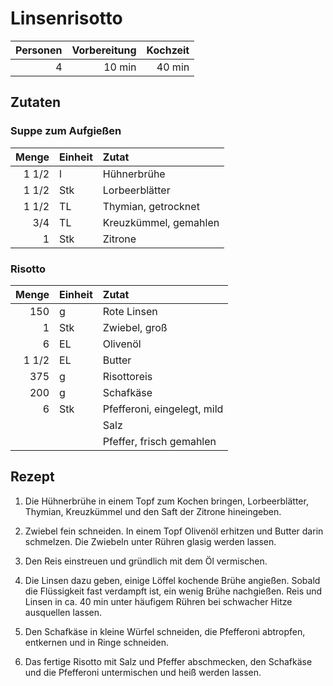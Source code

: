 # Linsenrisotto

| Personen | Vorbereitung | Kochzeit |
| --------:| ------------:| --------:|
|        4 |       10 min |   40 min |

## Zutaten

### Suppe zum Aufgießen

| Menge | Einheit | Zutat                       |
| -----:|:------- |:--------------------------- |
| 1 1/2 | l       | Hühnerbrühe                 |
| 1 1/2 | Stk     | Lorbeerblätter              |
| 1 1/2 | TL      | Thymian, getrocknet         |
|   3/4 | TL      | Kreuzkümmel, gemahlen       |
|     1 | Stk     | Zitrone                     |

### Risotto

| Menge | Einheit | Zutat                       |
| -----:|:------- |:--------------------------- |
|   150 | g       | Rote Linsen                 |
|     1 | Stk     | Zwiebel, groß               |
|     6 | EL      | Olivenöl                    |
| 1 1/2 | EL      | Butter                      |
|   375 | g       | Risottoreis                 |
|   200 | g       | Schafkäse                   |
|     6 | Stk     | Pfefferoni, eingelegt, mild |
|       |         | Salz                        |
|       |         | Pfeffer, frisch gemahlen    |

## Rezept

1.  Die Hühnerbrühe in einem Topf zum Kochen bringen, Lorbeerblätter, Thymian,
    Kreuzkümmel und den Saft der Zitrone hineingeben.

2.  Zwiebel fein schneiden. In einem Topf Olivenöl erhitzen und Butter darin
    schmelzen. Die Zwiebeln unter Rühren glasig werden lassen.

3.  Den Reis einstreuen und gründlich mit dem Öl vermischen.

4.  Die Linsen dazu geben, einige Löffel kochende Brühe angießen. Sobald die
    Flüssigkeit fast verdampft ist, ein wenig Brühe nachgießen.
    Reis und Linsen in ca. 40 min unter häufigem Rühren bei schwacher Hitze
    ausquellen lassen.

5.  Den Schafkäse in kleine Würfel schneiden, die Pfefferoni abtropfen,
    entkernen und in Ringe schneiden.

6.  Das fertige Risotto mit Salz und Pfeffer abschmecken, den Schafkäse und die
    Pfefferoni untermischen und heiß werden lassen.
